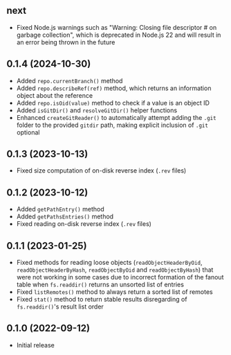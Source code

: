 ## next

- Fixed Node.js warnings such as "Warning: Closing file descriptor # on garbage collection", which is deprecated in Node.js 22 and will result in an error being thrown in the future

## 0.1.4 (2024-10-30)

- Added `repo.currentBranch()` method
- Added `repo.describeRef(ref)` method, which returns an information object about the reference
- Added `repo.isOid(value)` method to check if a value is an object ID
- Added `isGitDir()` and `resolveGitDir()` helper functions
- Enhanced `createGitReader()` to automatically attempt adding the `.git` folder to the provided `gitdir` path, making explicit inclusion of `.git` optional

## 0.1.3 (2023-10-13)

- Fixed size computation of on-disk reverse index (`.rev` files)

## 0.1.2 (2023-10-12)

- Added `getPathEntry()` method
- Added `getPathsEntries()` method
- Fixed reading on-disk reverse index (`.rev` files)

## 0.1.1 (2023-01-25)

- Fixed methods for reading loose objects (`readObjectHeaderByOid`, `readObjectHeaderByHash`, `readObjectByOid`
  and `readObjectByHash`) that were not working in some cases due to incorrect formation of the fanout table when `fs.readdir()` returns an unsorted list of entries
- Fixed `listRemotes()` method to always return a sorted list of remotes
- Fixed `stat()` method to return stable results disregarding of `fs.readdir()`'s result list order

## 0.1.0 (2022-09-12)

- Initial release
